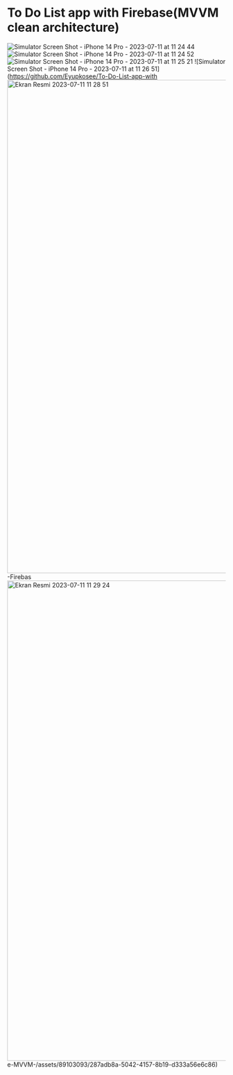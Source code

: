 # To Do List app with Firebase(MVVM clean architecture)
![Simulator Screen Shot - iPhone 14 Pro - 2023-07-11 at 11 24 44](https://github.com/Eyupkosee/To-Do-List-app-with-Firebase-MVVM-/assets/89103093/6e955dfa-2c4f-443c-a2a3-a346bbe6686a)
![Simulator Screen Shot - iPhone 14 Pro - 2023-07-11 at 11 24 52](https://github.com/Eyupkosee/To-Do-List-app-with-Firebase-MVVM-/assets/89103093/f3618c3c-8db3-49da-b335-ec291557a1e8)
![Simulator Screen Shot - iPhone 14 Pro - 2023-07-11 at 11 25 21](https://github.com/Eyupkosee/To-Do-List-app-with-Firebase-MVVM-/assets/89103093/30a2fa03-67cd-4c78-8547-c5d7aaf85cee)
![Simulator Screen Shot - iPhone 14 Pro - 2023-07-11 at 11 26 51](https://github.com/Eyupkosee/To-Do-List-app-with
<img width="1138" alt="Ekran Resmi 2023-07-11 11 28 51" src="https://github.com/Eyupkosee/To-Do-List-app-with-Firebase-MVVM-/assets/89103093/78289b5c-358a-4db6-8e83-2730b037395d">
-Firebas
<img width="1108" alt="Ekran Resmi 2023-07-11 11 29 24" src="https://github.com/Eyupkosee/To-Do-List-app-with-Firebase-MVVM-/assets/89103093/e33fa106-816e-40ca-a062-103fae1c8fbf">
e-MVVM-/assets/89103093/287adb8a-5042-4157-8b19-d333a56e6c86)
